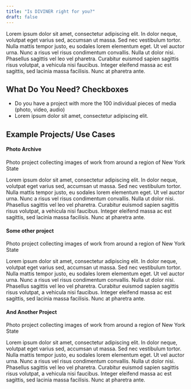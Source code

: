 ```yaml
---
title: "Is DIVINER right for you?"
draft: false
---
```



Lorem ipsum dolor sit amet, consectetur adipiscing elit. In dolor neque, volutpat eget varius sed, accumsan ut massa. Sed nec vestibulum tortor. Nulla mattis tempor justo, eu sodales lorem elementum eget. Ut vel auctor urna. Nunc a risus vel risus condimentum convallis. Nulla ut dolor nisi. Phasellus sagittis vel leo vel pharetra. Curabitur euismod sapien sagittis risus volutpat, a vehicula nisi faucibus. Integer eleifend massa ac est sagittis, sed lacinia massa facilisis. Nunc at pharetra ante.

## What Do You Need? Checkboxes

- Do you have a project with more the 100 individual pieces of media (photo, video, audio) 
- Lorem ipsum dolor sit amet, consectetur adipiscing elit. 


## Example Projects/ Use Cases

#### Photo Archive

Photo project collecting images of work from around a region of New York State

Lorem ipsum dolor sit amet, consectetur adipiscing elit. In dolor neque, volutpat eget varius sed, accumsan ut massa. Sed nec vestibulum tortor. Nulla mattis tempor justo, eu sodales lorem elementum eget. Ut vel auctor urna. Nunc a risus vel risus condimentum convallis. Nulla ut dolor nisi. Phasellus sagittis vel leo vel pharetra. Curabitur euismod sapien sagittis risus volutpat, a vehicula nisi faucibus. Integer eleifend massa ac est sagittis, sed lacinia massa facilisis. Nunc at pharetra ante.

#### Some other project

Photo project collecting images of work from around a region of New York State

Lorem ipsum dolor sit amet, consectetur adipiscing elit. In dolor neque, volutpat eget varius sed, accumsan ut massa. Sed nec vestibulum tortor. Nulla mattis tempor justo, eu sodales lorem elementum eget. Ut vel auctor urna. Nunc a risus vel risus condimentum convallis. Nulla ut dolor nisi. Phasellus sagittis vel leo vel pharetra. Curabitur euismod sapien sagittis risus volutpat, a vehicula nisi faucibus. Integer eleifend massa ac est sagittis, sed lacinia massa facilisis. Nunc at pharetra ante.

#### And Another Project

Photo project collecting images of work from around a region of New York State

Lorem ipsum dolor sit amet, consectetur adipiscing elit. In dolor neque, volutpat eget varius sed, accumsan ut massa. Sed nec vestibulum tortor. Nulla mattis tempor justo, eu sodales lorem elementum eget. Ut vel auctor urna. Nunc a risus vel risus condimentum convallis. Nulla ut dolor nisi. Phasellus sagittis vel leo vel pharetra. Curabitur euismod sapien sagittis risus volutpat, a vehicula nisi faucibus. Integer eleifend massa ac est sagittis, sed lacinia massa facilisis. Nunc at pharetra ante.

